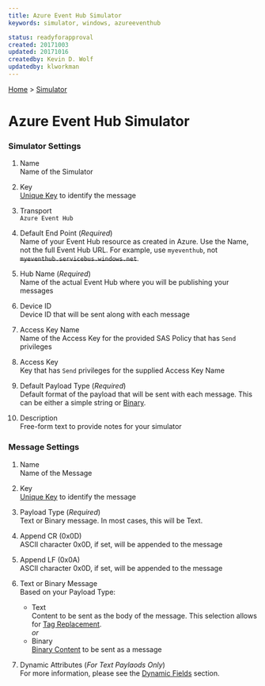 ```yaml
---
title: Azure Event Hub Simulator
keywords: simulator, windows, azureeventhub

status: readyforapproval
created: 20171003
updated: 20171016
createdby: Kevin D. Wolf
updatedby: klworkman
---
```

[Home](../Index.md) > [Simulator](Index.md)
# Azure Event Hub Simulator

### Simulator Settings


1. Name     
Name of the Simulator

2. Key  
[Unique Key](../Topics/Keys.md) to identify the message

3. Transport    
`Azure Event Hub`

4. Default End Point (*Required*)  
Name of your Event Hub resource as created in Azure. Use the Name, not the full Event Hub URL.  For example, use `myeventhub`, not ~~`myeventhub.servicebus.windows.net`~~.

5. Hub Name (*Required*)  
Name of the actual Event Hub where you will be publishing your messages

6. Device ID  
Device ID that will be sent along with each message

7. Access Key Name  
Name of the Access Key for the provided SAS Policy that has `Send` privileges

8. Access Key  
Key that has `Send` privileges for the supplied Access Key Name

9. Default Payload Type (*Required*)  
Default format of the payload that will be sent with each message.  This can be either a simple string or [Binary](BinaryContent.md).

10. Description    
Free-form text to provide notes for your simulator

### Message Settings

1. Name       
Name of the Message

2. Key    
[Unique Key](../Topics/Keys.md) to identify the message

3. Payload Type (*Required*)  
Text or Binary message.  In most cases, this will be Text.

4. Append CR (0x0D)  
ASCII character 0x0D, if set, will be appended to the message

5. Append LF (0x0A)  
ASCII character 0x0D, if set, will be appended to the message

6. Text or Binary Message   
Based on your Payload Type:
   * Text    
     Content to be sent as the body of the message.  This selection allows for [Tag Replacement](DynamicFields.md).   
     *or*   
   * Binary    
     [Binary Content](BinaryContent.md) to be sent as a message   

7. Dynamic Attributes (*For Text Paylaods Only*)    
For more information, please see the [Dynamic Fields](DynamicFields.md) section.
